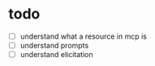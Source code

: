 # todo

- [ ] understand what a resource in mcp is
- [ ] understand prompts
- [ ] understand elicitation
